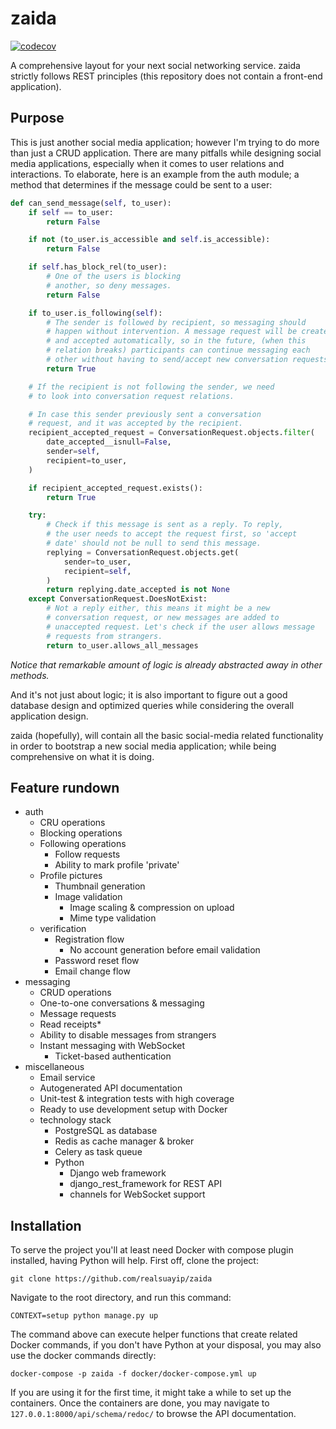 # zaida

[![codecov](https://codecov.io/github/realsuayip/zaida/branch/main/graph/badge.svg?token=A0BJ9TINW1)](https://codecov.io/github/realsuayip/zaida)

A comprehensive layout for your next social networking service. zaida strictly
follows REST principles (this repository does not contain a front-end
application).

## Purpose

This is just another social media application; however I'm trying to do more
than just a CRUD application. There are many pitfalls while designing social
media applications, especially when it comes to user relations and interactions.
To elaborate, here is an example from the auth module; a method that determines
if the message could be sent to a user:

````python
def can_send_message(self, to_user):
    if self == to_user:
        return False

    if not (to_user.is_accessible and self.is_accessible):
        return False

    if self.has_block_rel(to_user):
        # One of the users is blocking
        # another, so deny messages.
        return False

    if to_user.is_following(self):
        # The sender is followed by recipient, so messaging should
        # happen without intervention. A message request will be created
        # and accepted automatically, so in the future, (when this
        # relation breaks) participants can continue messaging each
        # other without having to send/accept new conversation requests.
        return True

    # If the recipient is not following the sender, we need
    # to look into conversation request relations.

    # In case this sender previously sent a conversation
    # request, and it was accepted by the recipient.
    recipient_accepted_request = ConversationRequest.objects.filter(
        date_accepted__isnull=False,
        sender=self,
        recipient=to_user,
    )

    if recipient_accepted_request.exists():
        return True

    try:
        # Check if this message is sent as a reply. To reply,
        # the user needs to accept the request first, so 'accept
        # date' should not be null to send this message.
        replying = ConversationRequest.objects.get(
            sender=to_user,
            recipient=self,
        )
        return replying.date_accepted is not None
    except ConversationRequest.DoesNotExist:
        # Not a reply either, this means it might be a new
        # conversation request, or new messages are added to
        # unaccepted request. Let's check if the user allows message
        # requests from strangers.
        return to_user.allows_all_messages
````

*Notice that remarkable amount of logic is already abstracted
away in other methods.*

And it's not just about logic; it is also important to figure out a good
database design and optimized queries while considering the overall
application design.

zaida (hopefully), will contain all the basic social-media related functionality
in order to bootstrap a new social media application; while being comprehensive
on
what it is doing.

## Feature rundown

* auth
    * CRU operations
    * Blocking operations
    * Following operations
      * Follow requests
      * Ability to mark profile 'private'
    * Profile pictures
      * Thumbnail generation
      * Image validation
          * Image scaling & compression on upload
          * Mime type validation
    * verification
        * Registration flow
          * No account generation before email validation
        * Password reset flow
        * Email change flow
* messaging
    * CRUD operations
    * One-to-one conversations & messaging
    * Message requests
    * Read receipts*
    * Ability to disable messages from strangers
    * Instant messaging with WebSocket
      *  Ticket-based authentication
* miscellaneous
  * Email service
  * Autogenerated API documentation
  * Unit-test & integration tests with high coverage
  * Ready to use development setup with Docker
  * technology stack
    * PostgreSQL as database
    * Redis as cache manager & broker
    * Celery as task queue
    * Python
      * Django web framework
      * django_rest_framework for REST API
      * channels for WebSocket support

## Installation

To serve the project you'll at least need Docker with compose plugin
installed, having Python will help. First off, clone the project:

```shell
git clone https://github.com/realsuayip/zaida
```

Navigate to the root directory, and run this command:

````shell
CONTEXT=setup python manage.py up
````

The command above can execute helper functions that create related Docker
commands, if you don't have Python at your disposal, you may also use the
docker commands directly:

````shell
docker-compose -p zaida -f docker/docker-compose.yml up
````

If you are using it for the first time, it might take a while to set up the
containers. Once the containers are done, you may navigate to
`127.0.0.1:8000/api/schema/redoc/` to browse the API documentation.
